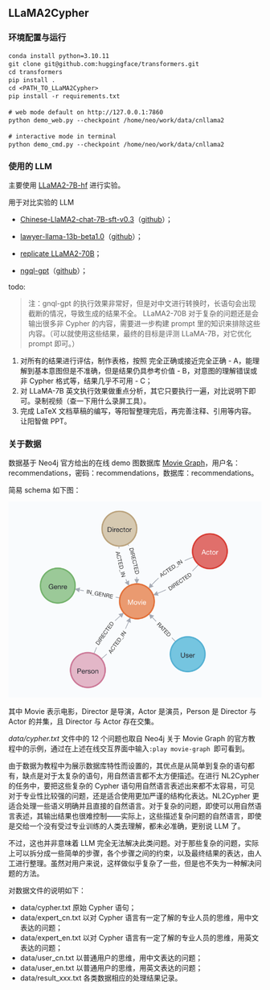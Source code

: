 ## LLaMA2Cypher

### 环境配置与运行

```
conda install python=3.10.11
git clone git@github.com:huggingface/transformers.git
cd transformers
pip install .
cd <PATH_TO_LLaMA2Cypher>
pip install -r requirements.txt

# web mode default on http://127.0.0.1:7860
python demo_web.py --checkpoint /home/neo/work/data/cnllama2

# interactive mode in terminal
python demo_cmd.py --checkpoint /home/neo/work/data/cnllama2
```

### 使用的 LLM 

主要使用 [LLaMA2-7B-hf](https://huggingface.co/meta-llama/Llama-2-7b-chat-hf) 进行实验。

用于对比实验的 LLM

* [Chinese-LlaMA2-chat-7B-sft-v0.3](https://huggingface.co/michaelwzhu/Chinese-LlaMA2-chat-7B-sft-v0.3)（[github](https://github.com/michael-wzhu/Chinese-LlaMA2)）；

* [lawyer-llama-13b-beta1.0](https://huggingface.co/pkupie/lawyer-llama-13b-beta1.0)（[github](https://github.com/AndrewZhe/lawyer-llama)）；

* [replicate LLaMA2-70B](https://replicate.com/)；

* [ngql-gpt](https://ngql-gpt.siwei.io/)（[github](https://github.com/wey-gu/NebulaGraph-GPT)）；


todo: 


> 注：gnql-gpt 的执行效果非常好，但是对中文进行转换时，长语句会出现截断的情况，导致生成的结果不全。
> LLaMA2-70B 对于复杂的问题还是会输出很多非 Cypher 的内容，需要进一步构建 prompt 里的知识来排除这些内容。（可以就使用这些结果，最终的目标是评测 LLaMA-7B，对它优化 prompt 即可。）


1. 对所有的结果进行评估，制作表格，按照 完全正确或接近完全正确 - A，能理解到基本意图但是不准确，但是结果仍具参考价值 - B，对意图的理解错误或非 Cypher 格式等，结果几乎不可用 - C；
2. 对 LLaMA-7B 英文执行效果做重点分析，其它只要执行一遍，对比说明下即可。录制视频（查一下用什么录屏工具）。
3. 完成 LaTeX 文档草稿的编写，等阳智整理完后，再完善注释、引用等内容。让阳智做 PPT。


### 关于数据


数据基于 Neo4j 官方给出的在线 demo 图数据库 [Movie Graph](https://demo.neo4jlabs.com:7473)，用户名：recommendations，密码：recommendations，数据库：recommendations。

简易 schema 如下图：

![schema](img/schema.png)

其中 Movie 表示电影，Director 是导演，Actor 是演员，Person 是 Director 与 Actor 的并集，且 Director 与 Actor 存在交集。

*data/cypher.txt* 文件中的 12 个问题也取自 Neo4j 关于 Movie Graph 的官方教程中的示例，通过在上述在线交互界面中输入`:play movie-graph
`即可看到。

由于数据为教程中为展示数据库特性而设置的，其优点是从简单到复杂的语句都有，缺点是对于太复杂的语句，用自然语言都不太方便描述。在进行 NL2Cypher 的任务中，要把这些复杂的 Cypher 语句用自然语言表述出来都不太容易，可见对于专业性比较强的问题，还是适合使用更加严谨的结构化表达。NL2Cypher 更适合处理一些语义明确并且直接的自然语言。对于复杂的问题，即使可以用自然语言表述，其输出结果也很难控制——实际上，这些描述复杂问题的自然语言，即使是交给一个没有受过专业训练的人类去理解，都未必准确，更别说 LLM 了。

不过，这也并非意味着 LLM 完全无法解决此类问题。对于那些复杂的问题，实际上可以拆分成一些简单的步骤，各个步骤之间的约束，以及最终结果的表达，由人工进行整理。虽然对用户来说，这样做似乎复杂了一些，但是也不失为一种解决问题的方法。

对数据文件的说明如下：
* data/cypher.txt 原始 Cypher 语句；
* data/expert_cn.txt 以对 Cypher 语言有一定了解的专业人员的思维，用中文表达的问题；
* data/expert_en.txt 以对 Cypher 语言有一定了解的专业人员的思维，用英文表达的问题；
* data/user_cn.txt 以普通用户的思维，用中文表达的问题；
* data/user_en.txt 以普通用户的思维，用英文表达的问题；
* data/result_xxx.txt 各类数据相应的处理结果记录。

